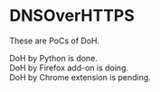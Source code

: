 # DNSOverHTTPS

These are PoCs of DoH.

DoH by Python is done.<br />
DoH by Firefox add-on is doing.<br />
DoH by Chrome extension is pending.<br />